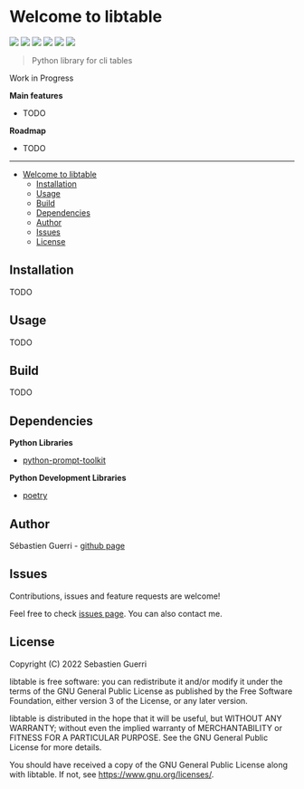 # Welcome to libtable

[![](https://badgen.net/github/release/sguerri/libtable)](https://github.com/sguerri/libtable/releases/)
[![](https://img.shields.io/github/workflow/status/sguerri/libtable/Build/v0.1.0)](https://github.com/sguerri/libtable/actions/workflows/build.yml)
[![](https://badgen.net/github/license/sguerri/libtable)](https://www.gnu.org/licenses/)
[![](https://badgen.net/pypi/v/libtable)](https://pypi.org/project/libtable/)
[![](https://badgen.net/pypi/python/libtable)](#)
[![](https://badgen.net/badge/Open%20Source%20%3F/Yes%21/blue?icon=github)](#)

> Python library for cli tables

Work in Progress

**Main features**
* TODO

**Roadmap**
* TODO

---

- [Welcome to libtable](#welcome-to-libtable)
  * [Installation](#installation)
  * [Usage](#usage)
  * [Build](#build)
  * [Dependencies](#dependencies)
  * [Author](#author)
  * [Issues](#issues)
  * [License](#license)

## Installation

TODO

## Usage

TODO

## Build

TODO

## Dependencies

**Python Libraries**
- [python-prompt-toolkit](https://github.com/prompt-toolkit/python-prompt-toolkit)

**Python Development Libraries**
- [poetry](https://python-poetry.org/)

## Author

Sébastien Guerri - [github page](https://github.com/sguerri)

## Issues

Contributions, issues and feature requests are welcome!

Feel free to check [issues page](https://github.com/sguerri/libtable/issues). You can also contact me.

## License

Copyright (C) 2022 Sebastien Guerri

libtable is free software: you can redistribute it and/or modify it under the terms of the GNU General Public License as published by the Free Software Foundation, either version 3 of the License, or any later version.

libtable is distributed in the hope that it will be useful, but WITHOUT ANY WARRANTY; without even the implied warranty of MERCHANTABILITY or FITNESS FOR A PARTICULAR PURPOSE. See the GNU General Public License for more details.

You should have received a copy of the GNU General Public License along with libtable. If not, see <https://www.gnu.org/licenses/>.